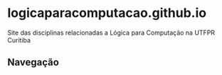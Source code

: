 # logicaparacomputacao.github.io
Site das disciplinas relacionadas a Lógica para Computação na UTFPR Curitiba 


## Navegação
